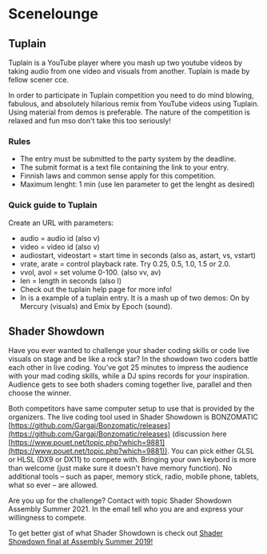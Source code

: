 # Scenelounge

## Tuplain
Tuplain is a YouTube player where you mash up two youtube videos by taking audio from one video and visuals from another. Tuplain is made by fellow scener cce.

In order to participate in Tuplain competition you need to do mind blowing, fabulous, and absolutely hilarious remix from YouTube videos using Tuplain. Using material from demos is preferable. The nature of the competition is relaxed and fun mso don't take this too seriously!

### Rules
- The entry must be submitted to the party system by the deadline.
- The submit format is a text file containing the link to your entry.
- Finnish laws and common sense apply for this competition.
- Maximum lenght: 1 min (use len parameter to get the lenght as desired)

### Quick guide to Tuplain

Create an URL with parameters:
- audio = audio id (also v)
- video = video id (also v)
- audiostart, videostart = start time in seconds (also as, astart, vs, vstart)
- vrate, arate = control playback rate. Try 0.25, 0.5, 1.0, 1.5 or 2.0.
- vvol, avol = set volume 0-100. (also vv, av)
- len = length in seconds (also l)
- Check out the tuplain help page for more info!
- In is a example of a tuplain entry. It is a mash up of two demos: On by Mercury (visuals) and Emix by Epoch (sound).

## Shader Showdown

Have you ever wanted to challenge your shader coding skills or code live visuals on stage and be like a rock star? In the showdown two coders battle each other in live coding. You’ve got 25 minutes to impress the audience with your mad coding skills, while a DJ spins records for your inspiration. Audience gets to see both shaders coming together live, parallel and then choose the winner.

Both competitors have same computer setup to use that is provided by the organizers. The live coding tool used in Shader Showdown is BONZOMATIC [https://github.com/Gargaj/Bonzomatic/releases](https://github.com/Gargaj/Bonzomatic/releases) (discussion here [https://www.pouet.net/topic.php?which=9881](https://www.pouet.net/topic.php?which=9881)). You can pick either GLSL or HLSL (DX9 or DX11) to compete with. Bringing your own keybord is more than welcome (just make sure it doesn't have memory function). No additional tools – such as paper, memory stick, radio, mobile phone, tablets, what so ever – are allowed.

Are you up for the challenge? Contact <email> with topic Shader Showdown Assembly Summer 2021. In the email tell who you are and express your willingness to compete.

To get better gist of what Shader Showdown is check out [Shader Showdown final at Assembly Summer 2019!](https://youtu.be/vv71jDAwTbM)